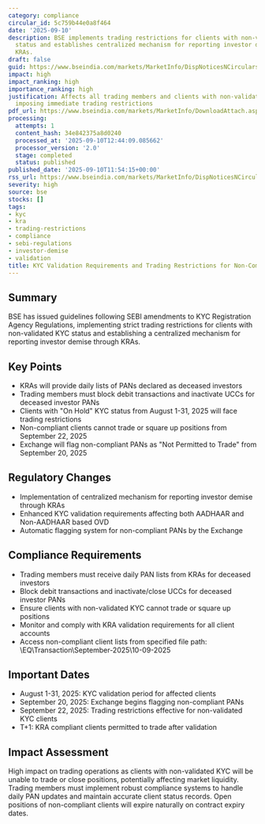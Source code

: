 ```yaml
---
category: compliance
circular_id: 5c759b44e0a8f464
date: '2025-09-10'
description: BSE implements trading restrictions for clients with non-validated KYC
  status and establishes centralized mechanism for reporting investor demise through
  KRAs.
draft: false
guid: https://www.bseindia.com/markets/MarketInfo/DispNoticesNCirculars.aspx?Noticeid={1938023F-25FE-42B1-8B22-3746A4361AEF}&noticeno=20250910-24&dt=09/10/2025&icount=24&totcount=46&flag=0
impact: high
impact_ranking: high
importance_ranking: high
justification: Affects all trading members and clients with non-validated KYC status,
  imposing immediate trading restrictions
pdf_url: https://www.bseindia.com/markets/MarketInfo/DownloadAttach.aspx?id=20250910-24&attachedId=
processing:
  attempts: 1
  content_hash: 34e842375a8d0240
  processed_at: '2025-09-10T12:44:09.085662'
  processor_version: '2.0'
  stage: completed
  status: published
published_date: '2025-09-10T11:54:15+00:00'
rss_url: https://www.bseindia.com/markets/MarketInfo/DispNoticesNCirculars.aspx?Noticeid={1938023F-25FE-42B1-8B22-3746A4361AEF}&noticeno=20250910-24&dt=09/10/2025&icount=24&totcount=46&flag=0
severity: high
source: bse
stocks: []
tags:
- kyc
- kra
- trading-restrictions
- compliance
- sebi-regulations
- investor-demise
- validation
title: KYC Validation Requirements and Trading Restrictions for Non-Compliant Clients
---
```


## Summary

BSE has issued guidelines following SEBI amendments to KYC Registration Agency Regulations, implementing strict trading restrictions for clients with non-validated KYC status and establishing a centralized mechanism for reporting investor demise through KRAs.

## Key Points

- KRAs will provide daily lists of PANs declared as deceased investors
- Trading members must block debit transactions and inactivate UCCs for deceased investor PANs
- Clients with "On Hold" KYC status from August 1-31, 2025 will face trading restrictions
- Non-compliant clients cannot trade or square up positions from September 22, 2025
- Exchange will flag non-compliant PANs as "Not Permitted to Trade" from September 20, 2025

## Regulatory Changes

- Implementation of centralized mechanism for reporting investor demise through KRAs
- Enhanced KYC validation requirements affecting both AADHAAR and Non-AADHAAR based OVD
- Automatic flagging system for non-compliant PANs by the Exchange

## Compliance Requirements

- Trading members must receive daily PAN lists from KRAs for deceased investors
- Block debit transactions and inactivate/close UCCs for deceased investor PANs
- Ensure clients with non-validated KYC cannot trade or square up positions
- Monitor and comply with KRA validation requirements for all client accounts
- Access non-compliant client lists from specified file path: \EQ\Transaction\September-2025\10-09-2025

## Important Dates

- August 1-31, 2025: KYC validation period for affected clients
- September 20, 2025: Exchange begins flagging non-compliant PANs
- September 22, 2025: Trading restrictions effective for non-validated KYC clients
- T+1: KRA compliant clients permitted to trade after validation

## Impact Assessment

High impact on trading operations as clients with non-validated KYC will be unable to trade or close positions, potentially affecting market liquidity. Trading members must implement robust compliance systems to handle daily PAN updates and maintain accurate client status records. Open positions of non-compliant clients will expire naturally on contract expiry dates.